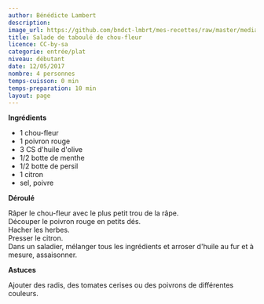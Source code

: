 ```yaml
---
author: Bénédicte Lambert
description: 
image_url: https://github.com/bndct-lmbrt/mes-recettes/raw/master/medias/semoule-chouFleur.jpg
title: Salade de taboulé de chou-fleur
licence: CC-by-sa
categorie: entrée/plat
niveau: débutant
date: 12/05/2017
nombre: 4 personnes
temps-cuisson: 0 min
temps-preparation: 10 min
layout: page
---
```



**Ingrédients**  

* 1 chou-fleur
* 1 poivron rouge
* 3 CS d'huile d'olive
* 1/2 botte de menthe
* 1/2 botte de persil
* 1 citron
* sel, poivre

**Déroulé**  

Râper le chou-fleur avec le plus petit trou de la râpe.  
Découper le poivron rouge en petits dés.   
Hacher les herbes.   
Presser le citron.   
Dans un saladier, mélanger tous les ingrédients et arroser d'huile au fur et à mesure, assaisonner.  
 

**Astuces**

Ajouter des radis, des tomates cerises ou des poivrons de différentes couleurs.  